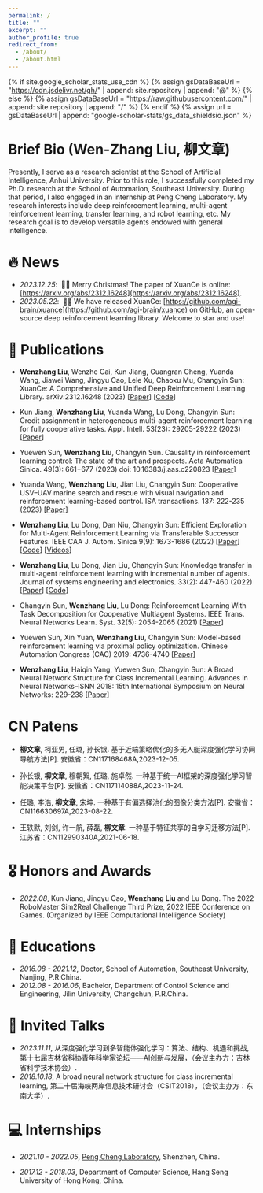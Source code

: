 ```yaml
---
permalink: /
title: ""
excerpt: ""
author_profile: true
redirect_from: 
  - /about/
  - /about.html
---
```


{% if site.google_scholar_stats_use_cdn %}
{% assign gsDataBaseUrl = "https://cdn.jsdelivr.net/gh/" | append: site.repository | append: "@" %}
{% else %}
{% assign gsDataBaseUrl = "https://raw.githubusercontent.com/" | append: site.repository | append: "/" %}
{% endif %}
{% assign url = gsDataBaseUrl | append: "google-scholar-stats/gs_data_shieldsio.json" %}

<span class='anchor' id='about-me'></span>

# Brief Bio (Wen-Zhang Liu, 柳文章)

Presently, I serve as a research scientist at the School of Artificial Intelligence, Anhui University. Prior to this role, I successfully completed my Ph.D. research at the School of Automation, Southeast University. During that period, I also engaged in an internship at Peng Cheng Laboratory. My research interests include deep reinforcement learning, multi-agent reinforcement learning, transfer learning, and robot learning, etc. My research goal is to develop versatile agents endowed with general intelligence.

<!-- 
<a href='https://scholar.google.com/citations?user=DhtAFkwAAAAJ'>google scholar citations <strong><span id='total_cit'>260000+</span></strong></a> 
(You can also use google scholar badge <a href='https://scholar.google.com/citations?user=DhtAFkwAAAAJ'><img src="https://img.shields.io/endpoint?url={{ url | url_encode }}&logo=Google%20Scholar&labelColor=f6f6f6&color=9cf&style=flat&label=citations"></a>).
-->


# 🔥 News
- *2023.12.25*: &nbsp;🎉🎉 Merry Christmas! The paper of XuanCe is online: [https://arxiv.org/abs/2312.16248](https://arxiv.org/abs/2312.16248). 
- *2023.05.22*: &nbsp;🎉🎉 We have released XuanCe: [https://github.com/agi-brain/xuance](https://github.com/agi-brain/xuance) on GitHub, an open-source deep reinforcement learning library. Welcome to star and use! 

# 📝 Publications 

<!-- 
<div class='paper-box'><div class='paper-box-image'><div><div class="badge">CVPR 2016</div><img src='images/500x300.png' alt="sym" width="100%"></div></div>
<div class='paper-box-text' markdown="1">

[Deep Residual Learning for Image Recognition](https://openaccess.thecvf.com/content_cvpr_2016/papers/He_Deep_Residual_Learning_CVPR_2016_paper.pdf)

**Kaiming He**, Xiangyu Zhang, Shaoqing Ren, Jian Sun

[**Project**](https://scholar.google.com/citations?view_op=view_citation&hl=zh-CN&user=DhtAFkwAAAAJ&citation_for_view=DhtAFkwAAAAJ:ALROH1vI_8AC) <strong><span class='show_paper_citations' data='DhtAFkwAAAAJ:ALROH1vI_8AC'></span></strong>
- Lorem ipsum dolor sit amet, consectetur adipiscing elit. Vivamus ornare aliquet ipsum, ac tempus justo dapibus sit amet. 
</div>
</div>
-->

- **Wenzhang Liu**, Wenzhe Cai, Kun Jiang, Guangran Cheng, Yuanda Wang, Jiawei Wang, Jingyu Cao, Lele Xu, Chaoxu Mu, Changyin Sun: XuanCe: A Comprehensive and Unified Deep Reinforcement Learning Library. arXiv:2312.16248 (2023)
[[Paper](https://arxiv.org/pdf/2312.16248.pdf)]
[[Code](https://github.com/agi-brain/xuance.git)]

- Kun Jiang, **Wenzhang Liu**, Yuanda Wang, Lu Dong, Changyin Sun: Credit assignment in heterogeneous multi-agent reinforcement learning for fully cooperative tasks. Appl. Intell. 53(23): 29205-29222 (2023)
[[Paper](https://link.springer.com/article/10.1007/s10489-023-04866-0)]

- Yuewen Sun, **Wenzhang Liu**, Changyin Sun. Causality in reinforcement learning control: The state of the art and prospects. Acta Automatica Sinica. 49(3): 661−677 (2023) doi:  10.16383/j.aas.c220823
[[Paper](http://www.aas.net.cn/cn/article/doi/10.16383/j.aas.c220823)]

- Yuanda Wang, **Wenzhang Liu**, Jian Liu, Changyin Sun: Cooperative USV–UAV marine search and rescue with visual navigation and reinforcement learning-based control. ISA transactions. 137: 222-235 (2023)
[[Paper](https://www.sciencedirect.com/science/article/abs/pii/S0019057823000071)]

- **Wenzhang Liu**, Lu Dong, Dan Niu, Changyin Sun: Efficient Exploration for Multi-Agent Reinforcement Learning via Transferable Successor Features. IEEE CAA J. Autom. Sinica 9(9): 1673-1686 (2022)
[[Paper](https://ieeexplore.ieee.org/abstract/document/9865022)]
[[Code](https://github.com/wenzhangliu/maddpg-sfkt.git)]
[[Videos](https://www.youtube.com/watch?v=w0kscgRTGz8)]

- **Wenzhang Liu**, Lu Dong, Jian Liu, Changyin Sun: Knowledge transfer in multi-agent reinforcement learning with incremental number of agents. Journal of systems engineering and electronics. 33(2): 447-460 (2022)
[[Paper](https://ieeexplore.ieee.org/stamp/stamp.jsp?arnumber=9775069)]
[[Code](https://github.com/wenzhangliu/maddpg-ina.git)]

- Changyin Sun, **Wenzhang Liu**, Lu Dong: Reinforcement Learning With Task Decomposition for Cooperative Multiagent Systems. IEEE Trans. Neural Networks Learn. Syst. 32(5): 2054-2065 (2021)
[[Paper](https://ieeexplore.ieee.org/abstract/document/9119863/)]

- Yuewen Sun, Xin Yuan, **Wenzhang Liu**, Changyin Sun: Model-based reinforcement learning via proximal policy optimization. Chinese Automation Congress (CAC) 2019: 4736-4740
[[Paper](https://ieeexplore.ieee.org/abstract/document/8996875/)]

- **Wenzhang Liu**, Haiqin Yang, Yuewen Sun, Changyin Sun: A Broad Neural Network Structure for Class Incremental Learning. Advances in Neural Networks–ISNN 2018: 15th International Symposium on Neural Networks: 229-238
[[Paper](https://www.researchgate.net/profile/Haiqin-Yang-2/publication/325366026_A_Broad_Neural_Network_Structure_for_Class_Incremental_Learning/links/6131bbe30360302a007660be/A-Broad-Neural-Network-Structure-for-Class-Incremental-Learning.pdf)]

<!-- 
- Lorem ipsum dolor sit amet, consectetur adipiscing elit. Vivamus ornare aliquet ipsum, ac tempus justo dapibus sit amet, A, B, C, **CVPR 2020** 
-->

# CN Patens

- **柳文章**, 柯亚男, 任璐, 孙长银. 基于近端策略优化的多无人艇深度强化学习协同导航方法[P]. 安徽省：CN117168468A,2023-12-05.

- 孙长银, **柳文章**, 穆朝絮, 任璐, 施卓然. 一种基于统一AI框架的深度强化学习智能决策平台[P]. 安徽省：CN117114088A,2023-11-24.

- 任璐, 李浩, **柳文章**, 宋坤. 一种基于有偏选择池化的图像分类方法[P]. 安徽省：CN116630697A,2023-08-22.

- 王轶默, 刘剑, 许一航, 薛磊, **柳文章**. 一种基于特征共享的自学习迁移方法[P]. 江苏省：CN112990340A,2021-06-18.

<!-- # Software Copyright -->

# 🎖 Honors and Awards
- *2022.08*, Kun Jiang, Jingyu Cao, **Wenzhang Liu** and Lu Dong. The 2022 RoboMaster Sim2Real Challenge Third Prize, 2022 IEEE Conference on Games. (Organized by IEEE Computational Intelligence Society)

# 📖 Educations
- *2016.08 - 2021.12*, Doctor, School of Automation, Southeast University, Nanjing, P.R.China.
- *2012.08 - 2016.06*, Bachelor, Department of Control Science and Engineering, Jilin University, Changchun, P.R.China.

# 💬 Invited Talks
- *2023.11.11*, 从深度强化学习到多智能体强化学习：算法、结构、机遇和挑战, 第十七届吉林省科协青年科学家论坛——AI创新与发展，（会议主办方：吉林省科学技术协会）. 
- *2018.10.18*, A broad neural network structure for class incremental learning, 第二十届海峡两岸信息技术研讨会（CSIT2018），（会议主办方：东南大学）. 
<!-- - *2021.03*, Lorem ipsum dolor sit amet, consectetur adipiscing elit. Vivamus ornare aliquet ipsum, ac tempus justo dapibus sit amet.  \| [\[video\]](https://github.com/) -->

# 💻 Internships
- *2021.10 - 2022.05*, [Peng Cheng Laboratory](https://www.pcl.ac.cn/), Shenzhen, China.

- *2017.12 - 2018.03*, Department of Computer Science, Hang Seng University of Hong Kong, China.
